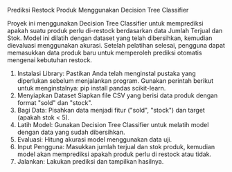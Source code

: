 Prediksi Restock Produk Menggunakan Decision Tree Classifier

Proyek ini menggunakan Decision Tree Classifier untuk memprediksi apakah suatu produk perlu di-restock berdasarkan data Jumlah Terjual dan Stok. Model ini dilatih dengan dataset yang telah dibersihkan, kemudian dievaluasi menggunakan akurasi. Setelah pelatihan selesai, pengguna dapat memasukkan data produk baru untuk memperoleh prediksi otomatis mengenai kebutuhan restock.
   1. Instalasi Library: Pastikan Anda telah menginstal pustaka yang diperlukan sebelum menjalankan program. Gunakan perintah berikut untuk menginstalnya: pip install pandas scikit-learn.
   2.  Menyiapkan Dataset Siapkan file CSV yang berisi data produk dengan format "sold" dan "stock".
   3.  Bagi Data: Pisahkan data menjadi fitur ("sold", "stock") dan target (apakah stok < 5).
   4.  Latih Model: Gunakan Decision Tree Classifier untuk melatih model dengan data yang sudah dibersihkan.
   5.  Evaluasi: Hitung akurasi model menggunakan data uji.
   6.  Input Pengguna: Masukkan jumlah terjual dan stok produk, kemudian model akan memprediksi apakah produk perlu di restock atau tidak.
   7.  Jalankan: Lakukan prediksi dan tampilkan hasilnya.





      
    

